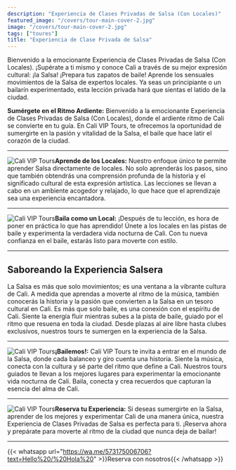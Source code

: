 ```yaml
---
description: "Experiencia de Clases Privadas de Salsa (Con Locales)"
featured_image: "/covers/tour-main-cover-2.jpg"
image: "/covers/tour-main-cover-2.jpg"
tags: ["toures"]
title: "Experiencia de Clase Privada de Salsa"
---
```


Bienvenido a la emocionante Experiencia de Clases Privadas de Salsa (Con Locales). ¡Supérate a ti mismo y conoce Cali a través de su mejor expresión cultural: ¡la Salsa! ¡Prepara tus zapatos de baile! Aprende los sensuales movimientos de la Salsa de expertos locales. Ya seas un principiante o un bailarín experimentado, esta lección privada hará que sientas el latido de la ciudad.

**Sumérgete en el Ritmo Ardiente:** Bienvenido a la emocionante Experiencia de Clases Privadas de Salsa (Con Locales), donde el ardiente ritmo de Cali se convierte en tu guía. En Cali VIP Tours, te ofrecemos la oportunidad de sumergirte en la pasión y vitalidad de la Salsa, el baile que hace latir el corazón de la ciudad.

---

![Cali VIP Tours](/images/tour-entry-4.jpg)**Aprende de los Locales:** Nuestro enfoque único te permite aprender Salsa directamente de locales. No solo aprenderás los pasos, sino que también obtendrás una comprensión profunda de la historia y el significado cultural de esta expresión artística. Las lecciones se llevan a cabo en un ambiente acogedor y relajado, lo que hace que el aprendizaje sea una experiencia encantadora.

---

![Cali VIP Tours](/images/tour-entry-5.jpg)**Baila como un Local:** ¡Después de tu lección, es hora de poner en práctica lo que has aprendido! Únete a los locales en las pistas de baile y experimenta la verdadera vida nocturna de Cali. Con tu nueva confianza en el baile, estarás listo para moverte con estilo.

---

## Saboreando la Experiencia Salsera

La Salsa es más que solo movimientos; es una ventana a la vibrante cultura de Cali. A medida que aprendas a moverte al ritmo de la música, también conocerás la historia y la pasión que convierten a la Salsa en un tesoro cultural en Cali. Es más que solo baile, es una conexión con el espíritu de Cali. Siente la energía fluir mientras subes a la pista de baile, guiado por el ritmo que resuena en toda la ciudad. Desde plazas al aire libre hasta clubes exclusivos, nuestros tours te sumergen en la experiencia de la Salsa.

---

![Cali VIP Tours](/images/tour-entry-6.jpg)**¡Bailemos!:** Cali VIP Tours te invita a entrar en el mundo de la Salsa, donde cada balanceo y giro cuenta una historia. Siente la música, conecta con la cultura y sé parte del ritmo que define a Cali. Nuestros tours guiados te llevan a los mejores lugares para experimentar la emocionante vida nocturna de Cali. Baila, conecta y crea recuerdos que capturan la esencia del alma de Cali.

---

![Cali VIP Tours](/images/tour-entry-7.jpg)**Reserva tu Experiencia:** Si deseas sumergirte en la Salsa, aprender de los mejores y experimentar Cali de una manera única, nuestra Experiencia de Clases Privadas de Salsa es perfecta para ti. ¡Reserva ahora y prepárate para moverte al ritmo de la ciudad que nunca deja de bailar!

---

{{< whatsapp url="https://wa.me/573175006706?text=Hello%20/%20Hola%20" >}}Reserva con nosotros{{< /whatsapp >}}
